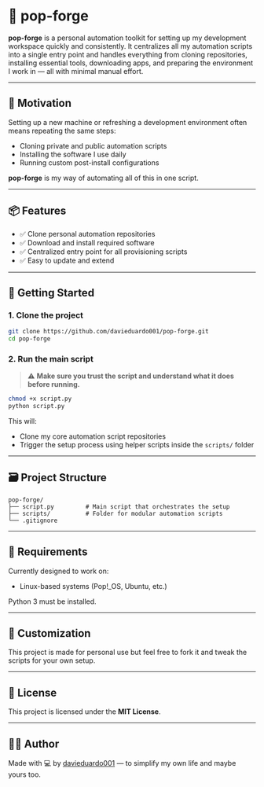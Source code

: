 # 🧬 pop-forge

**pop-forge** is a personal automation toolkit for setting up my development workspace quickly and consistently. It centralizes all my automation scripts into a single entry point and handles everything from cloning repositories, installing essential tools, downloading apps, and preparing the environment I work in — all with minimal manual effort.

---  

## 🧠 Motivation

Setting up a new machine or refreshing a development environment often means repeating the same steps:

* Cloning private and public automation scripts
* Installing the software I use daily
* Running custom post-install configurations

**pop-forge** is my way of automating all of this in one script.

---

## 📦 Features

* ✅ Clone personal automation repositories
* ✅ Download and install required software
* ✅ Centralized entry point for all provisioning scripts
* ✅ Easy to update and extend

---

## 🚀 Getting Started

### 1. Clone the project

```bash
git clone https://github.com/davieduardo001/pop-forge.git
cd pop-forge
```

### 2. Run the main script

> ⚠️ **Make sure you trust the script and understand what it does before running.**

```bash
chmod +x script.py
python script.py
```

This will:

* Clone my core automation script repositories
* Trigger the setup process using helper scripts inside the `scripts/` folder

---

## 🗃️ Project Structure

```
pop-forge/
├── script.py         # Main script that orchestrates the setup
├── scripts/          # Folder for modular automation scripts
└── .gitignore
```

---

## 🧰 Requirements

Currently designed to work on:

* Linux-based systems (Pop!\_OS, Ubuntu, etc.)

Python 3 must be installed.

---

## 🔧 Customization

This project is made for personal use but feel free to fork it and tweak the scripts for your own setup.

---

## 📜 License

This project is licensed under the **MIT License**.

---

## 🧑‍💻 Author

Made with 💻 by [davieduardo001](https://github.com/davieduardo001) — to simplify my own life and maybe yours too.
